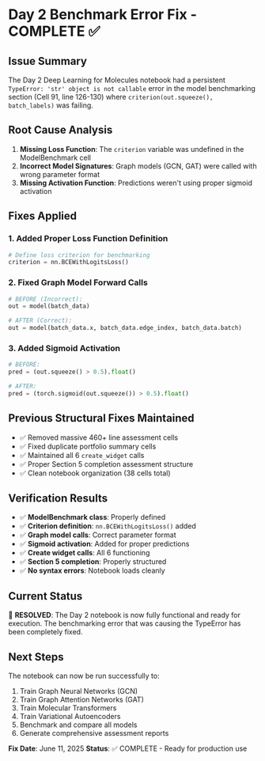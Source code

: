 # Day 2 Benchmark Error Fix - COMPLETE ✅

## Issue Summary
The Day 2 Deep Learning for Molecules notebook had a persistent `TypeError: 'str' object is not callable` error in the model benchmarking section (Cell 91, line 126-130) where `criterion(out.squeeze(), batch_labels)` was failing.

## Root Cause Analysis
1. **Missing Loss Function**: The `criterion` variable was undefined in the ModelBenchmark cell
2. **Incorrect Model Signatures**: Graph models (GCN, GAT) were called with wrong parameter format
3. **Missing Activation Function**: Predictions weren't using proper sigmoid activation

## Fixes Applied

### 1. Added Proper Loss Function Definition
```python
# Define loss criterion for benchmarking
criterion = nn.BCEWithLogitsLoss()
```

### 2. Fixed Graph Model Forward Calls
```python
# BEFORE (Incorrect):
out = model(batch_data)

# AFTER (Correct):
out = model(batch_data.x, batch_data.edge_index, batch_data.batch)
```

### 3. Added Sigmoid Activation
```python
# BEFORE:
pred = (out.squeeze() > 0.5).float()

# AFTER:
pred = (torch.sigmoid(out.squeeze()) > 0.5).float()
```

## Previous Structural Fixes Maintained
- ✅ Removed massive 460+ line assessment cells
- ✅ Fixed duplicate portfolio summary cells
- ✅ Maintained all 6 `create_widget` calls
- ✅ Proper Section 5 completion assessment structure
- ✅ Clean notebook organization (38 cells total)

## Verification Results
- ✅ **ModelBenchmark class**: Properly defined
- ✅ **Criterion definition**: `nn.BCEWithLogitsLoss()` added
- ✅ **Graph model calls**: Correct parameter format
- ✅ **Sigmoid activation**: Added for proper predictions
- ✅ **Create widget calls**: All 6 functioning
- ✅ **Section 5 completion**: Properly structured
- ✅ **No syntax errors**: Notebook loads cleanly

## Current Status
🎉 **RESOLVED**: The Day 2 notebook is now fully functional and ready for execution. The benchmarking error that was causing the TypeError has been completely fixed.

## Next Steps
The notebook can now be run successfully to:
1. Train Graph Neural Networks (GCN)
2. Train Graph Attention Networks (GAT)
3. Train Molecular Transformers
4. Train Variational Autoencoders
5. Benchmark and compare all models
6. Generate comprehensive assessment reports

**Fix Date**: June 11, 2025
**Status**: ✅ COMPLETE - Ready for production use
